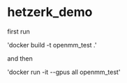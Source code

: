 # hetzerk_demo

first run 

'docker build -t openmm_test .'

and then

'docker run -it --gpus all openmm_test'
